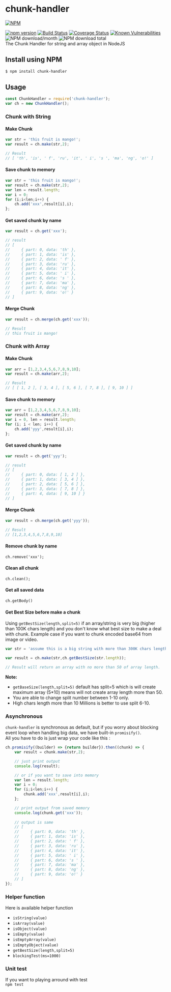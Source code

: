 # chunk-handler
[![NPM](https://nodei.co/npm/chunk-handler.png?downloads=true&downloadRank=true&stars=true)](https://nodei.co/npm/chunk-handler/)  
  
[![npm version](https://img.shields.io/npm/v/chunk-handler.svg?style=flat-square)](https://www.npmjs.org/package/chunk-handler)
[![Build Status](https://travis-ci.org/aalfiann/chunk-handler.svg?branch=master)](https://travis-ci.org/aalfiann/chunk-handler)
[![Coverage Status](https://coveralls.io/repos/github/aalfiann/chunk-handler/badge.svg?branch=master)](https://coveralls.io/github/aalfiann/chunk-handler?branch=master)
[![Known Vulnerabilities](https://snyk.io//test/github/aalfiann/chunk-handler/badge.svg?targetFile=package.json)](https://snyk.io//test/github/aalfiann/chunk-handler?targetFile=package.json)
![NPM download/month](https://img.shields.io/npm/dm/chunk-handler.svg)
![NPM download total](https://img.shields.io/npm/dt/chunk-handler.svg)  
The Chunk Handler for string and array object in NodeJS

## Install using NPM
```bash
$ npm install chunk-handler
```

## Usage

```javascript
const ChunkHandler = require('chunk-handler');
var ch = new ChunkHandler();
```

### Chunk with String
#### Make Chunk
```javascript
var str = 'this fruit is mango!';
var result = ch.make(str,2);

// Result
// [ 'th', 'is', ' f', 'ru', 'it', ' i', 's ', 'ma', 'ng', 'o!' ]
```

#### Save chunk to memory
```javascript
var str = 'this fruit is mango!';
var result = ch.make(str,2);
var len = result.length;
var i = 0;
for (i;i<len;i++) {
    ch.add('xxx',result[i],i);
};
```

#### Get saved chunk by name
```javascript
var result = ch.get('xxx');

// result
// [
//     { part: 0, data: 'th' },
//     { part: 1, data: 'is' },
//     { part: 2, data: ' f' },
//     { part: 3, data: 'ru' },
//     { part: 4, data: 'it' },
//     { part: 5, data: ' i' },
//     { part: 6, data: 's ' },
//     { part: 7, data: 'ma' },
//     { part: 8, data: 'ng' },
//     { part: 9, data: 'o!' }
// ]
```

#### Merge Chunk
```javascript
var result = ch.merge(ch.get('xxx'));

// Result
// this fruit is mango!
```

### Chunk with Array
#### Make Chunk
```javascript
var arr = [1,2,3,4,5,6,7,8,9,10];
var result = ch.make(arr,2);

// Result
// [ [ 1, 2 ], [ 3, 4 ], [ 5, 6 ], [ 7, 8 ], [ 9, 10 ] ]
```

#### Save chunk to memory
```javascript
var arr = [1,2,3,4,5,6,7,8,9,10];
var result = ch.make(arr,2);
var i = 0, len = result.length;
for (i; i < len; i++) {
    ch.add('yyy',result[i],i);
};
```

#### Get saved chunk by name
```javascript
var result = ch.get('yyy');

// result
// [
//     { part: 0, data: [ 1, 2 ] },
//     { part: 1, data: [ 3, 4 ] },
//     { part: 2, data: [ 5, 6 ] },
//     { part: 3, data: [ 7, 8 ] },
//     { part: 4, data: [ 9, 10 ] }
// ]
```

#### Merge Chunk
```javascript
var result = ch.merge(ch.get('yyy'));

// Result
// [1,2,3,4,5,6,7,8,9,10]
```

#### Remove chunk by name
`ch.remove('xxx');`

#### Clean all chunk
`ch.clean();`

#### Get all saved data
`ch.getBody()`

#### Get Best Size before make a chunk
Using `getBestSize(length,split=5)` if an array/string is very big (higher than 100K chars length) and you don't know what best size to make a deal with chunk. Example case if you want to chunk encoded base64 from image or video.

```javascript
var str = 'assume this is a big string with more than 300K chars length';

var result = ch.make(str,ch.getBestSize(str.length));

// Result will return an array with no more than 50 of array length.  
```
**Note:**  
- `getBaseSize(length,split=5)` default has split=5 which is will create maximum array (5*10) means will not create array length more than 50.  
- You are able to change split number between 1-10 only.
- High chars length more than 10 Millions is better to use split 6-10.  

### Asynchronous
`chunk-handler` is synchronous as default, but if you worry about blocking event loop when handling big data, we have built-in `promisify()`.  
All you have to do is just wrap your code like this :
```javascript
ch.promisify((builder) => {return builder}).then((chunk) => {
    var result = chunk.make(str,2);

    // just print output
    console.log(result);

    // or if you want to save into memory
    var len = result.length;
    var i = 0;
    for (i;i<len;i++) {
        chunk.add('xxx',result[i],i);
    };

    // print output from saved memory
    console.log(chunk.get('xxx'));
    
    // output is same
    // [
    //     { part: 0, data: 'th' },
    //     { part: 1, data: 'is' },
    //     { part: 2, data: ' f' },
    //     { part: 3, data: 'ru' },
    //     { part: 4, data: 'it' },
    //     { part: 5, data: ' i' },
    //     { part: 6, data: 's ' },
    //     { part: 7, data: 'ma' },
    //     { part: 8, data: 'ng' },
    //     { part: 9, data: 'o!' }
    // ]
});
```

### Helper function
Here is available helper function  
- `isString(value)`  
- `isArray(value)`  
- `isObject(value)`  
- `isEmpty(value)`  
- `isEmptyArray(value)`  
- `isEmptyObject(value)`  
- `getBestSize(length,split=5)`  
- `blockingTest(ms=1000)`

### Unit test
If you want to playing arround with test  
`npm test`
